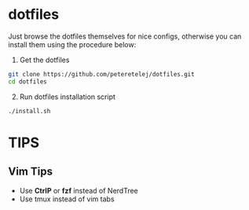 # dotfiles
Just browse the dotfiles themselves for nice configs, otherwise you can install them using the procedure below:

1. Get the dotfiles
```bash
git clone https://github.com/peteretelej/dotfiles.git 
cd dotfiles                                           
```
2. Run dotfiles installation script
```bash
./install.sh
```


# TIPS

## Vim Tips
- Use __CtrlP__ or __fzf__ instead of NerdTree 
- Use tmux instead of vim tabs
